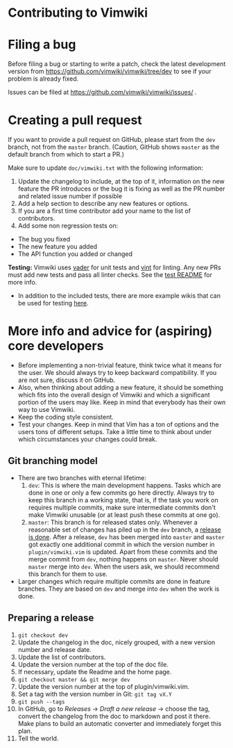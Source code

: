 # Contributing to Vimwiki

# Filing a bug

Before filing a bug or starting to write a patch, check the latest development version from
https://github.com/vimwiki/vimwiki/tree/dev to see if your problem is already fixed.

Issues can be filed at https://github.com/vimwiki/vimwiki/issues/ .

# Creating a pull request

If you want to provide a pull request on GitHub, please start from the `dev` branch, not from the
`master` branch. (Caution, GitHub shows `master` as the default branch from which to start a PR.)

Make sure to update `doc/vimwiki.txt` with the following information:

1. Update the changelog to include, at the top of it, information on the new feature
   the PR introduces or the bug it is fixing as well as the PR number and related issue number
   if possible
2. Add a help section to describe any new features or options.
3. If you are a first time contributor add your name to the list of contributors.
4. Add some non regression tests on:
  - The bug you fixed
  - The new feature you added
  - The API function you added or changed

**Testing:** Vimwiki uses [vader](https://github.com/junegunn/vader.vim) for unit tests and
[vint](https://github.com/Kuniwak/vint) for linting. Any new PRs must add new tests and pass all
linter checks. See the [test README](test/README.md) for more info.

- In addition to the included tests, there are more example wikis that can be used for testing
  [here](https://github.com/vimwiki/testwikis).

# More info and advice for (aspiring) core developers

- Before implementing a non-trivial feature, think twice what it means for the user. We should
  always try to keep backward compatibility. If you are not sure, discuss it on GitHub.
- Also, when thinking about adding a new feature, it should be something which fits into the
  overall design of Vimwiki and which a significant portion of the users may like. Keep in mind
  that everybody has their own way to use Vimwiki.
- Keep the coding style consistent.
- Test your changes. Keep in mind that Vim has a ton of options and the users tons of different
  setups. Take a little time to think about under which circumstances your changes could break.

## Git branching model

- There are two branches with eternal lifetime:
    1. `dev`: This is where the main development happens. Tasks which are done in one or only a few
       commits go here directly. Always try to keep this branch in a working state, that is, if the
       task you work on requires multiple commits, make sure intermediate commits don't make
       Vimwiki unusable (or at least push these commits at one go).
    2. `master`: This branch is for released states only. Whenever a reasonable set of changes has
       piled up in the `dev` branch, a [release is done](#preparing-a-release). After a release,
       `dev` has been merged into `master` and `master` got exactly one additional commit in which
       the version number in `plugin/vimwiki.vim` is updated. Apart from these commits and the
       merge commit from `dev`, nothing happens on `master`. Never should `master` merge into
       `dev`. When the users ask, we should recommend this branch for them to use.
- Larger changes which require multiple commits are done in feature branches. They are based on
  `dev` and merge into `dev` when the work is done.

## Preparing a release

1. `git checkout dev`
2. Update the changelog in the doc, nicely grouped, with a new version number and release date.
3. Update the list of contributors.
4. Update the version number at the top of the doc file.
5. If necessary, update the Readme and the home page.
6. `git checkout master && git merge dev`
7. Update the version number at the top of plugin/vimwiki.vim.
8. Set a tag with the version number in Git: `git tag vX.Y`
9. `git push --tags`
10. In GitHub, go to _Releases_ -> _Draft a new release_ -> choose  the tag, convert the changelog
    from the doc to markdown and post it there. Make plans to build an automatic converter and
    immediately forget this plan.
11. Tell the world.

<!-- vim: set tw=99 : -->
